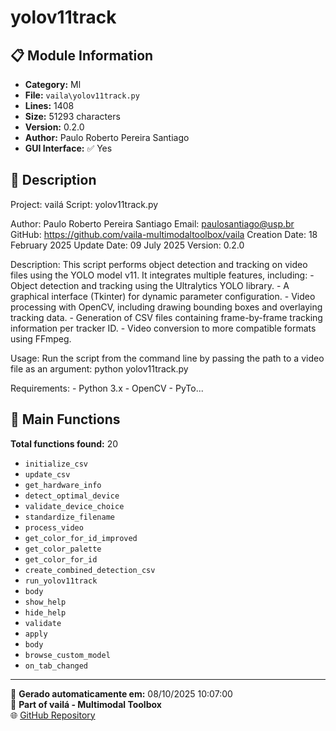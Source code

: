 # yolov11track

## 📋 Module Information

- **Category:** Ml
- **File:** `vaila\yolov11track.py`
- **Lines:** 1408
- **Size:** 51293 characters
- **Version:** 0.2.0
- **Author:** Paulo Roberto Pereira Santiago
- **GUI Interface:** ✅ Yes

## 📖 Description


Project: vailá
Script: yolov11track.py

Author: Paulo Roberto Pereira Santiago
Email: paulosantiago@usp.br
GitHub: https://github.com/vaila-multimodaltoolbox/vaila
Creation Date: 18 February 2025
Update Date: 09 July 2025
Version: 0.2.0

Description:
    This script performs object detection and tracking on video files using the YOLO model v11.
    It integrates multiple features, including:
      - Object detection and tracking using the Ultralytics YOLO library.
      - A graphical interface (Tkinter) for dynamic parameter configuration.
      - Video processing with OpenCV, including drawing bounding boxes and overlaying tracking data.
      - Generation of CSV files containing frame-by-frame tracking information per tracker ID.
      - Video conversion to more compatible formats using FFmpeg.

Usage:
    Run the script from the command line by passing the path to a video file as an argument:
            python yolov11track.py

Requirements:
    - Python 3.x
    - OpenCV
    - PyTo...

## 🔧 Main Functions

**Total functions found:** 20

- `initialize_csv`
- `update_csv`
- `get_hardware_info`
- `detect_optimal_device`
- `validate_device_choice`
- `standardize_filename`
- `process_video`
- `get_color_for_id_improved`
- `get_color_palette`
- `get_color_for_id`
- `create_combined_detection_csv`
- `run_yolov11track`
- `body`
- `show_help`
- `hide_help`
- `validate`
- `apply`
- `body`
- `browse_custom_model`
- `on_tab_changed`




---

📅 **Gerado automaticamente em:** 08/10/2025 10:07:00  
🔗 **Part of vailá - Multimodal Toolbox**  
🌐 [GitHub Repository](https://github.com/vaila-multimodaltoolbox/vaila)

